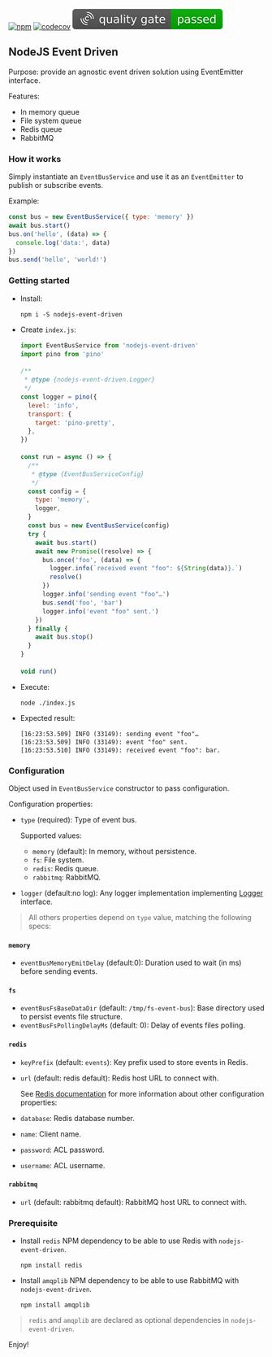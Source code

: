 [![npm](https://img.shields.io/badge/NPM-nodejs_event_driven-blue)](https://www.npmjs.com/package/nodejs-event-driven)
[![codecov](https://codecov.io/gh/openhoat/nodejs-event-driven/graph/badge.svg?token=3LKLOU6TWJ)](https://codecov.io/gh/openhoat/nodejs-event-driven)
![Quality Gate Status](https://raw.githubusercontent.com/openhoat/nodejs-event-driven/refs/heads/main/sonar/qa.svg)

## NodeJS Event Driven

Purpose: provide an agnostic event driven solution using EventEmitter interface.

Features:
- In memory queue
- File system queue
- Redis queue
- RabbitMQ

### How it works

Simply instantiate an `EventBusService` and use it as an `EventEmitter` to publish or subscribe events.

Example:

```js
const bus = new EventBusService({ type: 'memory' })
await bus.start()
bus.on('hello', (data) => {
  console.log('data:', data)
})
bus.send('hello', 'world!')
```

### Getting started

- Install:
    ```shell
    npm i -S nodejs-event-driven
    ```
- Create `index.js`:
    ```js
    import EventBusService from 'nodejs-event-driven'
    import pino from 'pino'
    
    /**
     * @type {nodejs-event-driven.Logger}
     */
    const logger = pino({
      level: 'info',
      transport: {
        target: 'pino-pretty',
      },
    })
    
    const run = async () => {
      /**
       * @type {EventBusServiceConfig}
       */
      const config = {
        type: 'memory',
        logger,
      }
      const bus = new EventBusService(config)
      try {
        await bus.start()
        await new Promise((resolve) => {
          bus.once('foo', (data) => {
            logger.info(`received event "foo": ${String(data)}.`)
            resolve()
          })
          logger.info('sending event "foo"…')
          bus.send('foo', 'bar')
          logger.info('event "foo" sent.')
        })
      } finally {
        await bus.stop()
      }
    }
    
    void run()
    ```
- Execute:
  ```shell
  node ./index.js
  ```
- Expected result:
  ```shell
  [16:23:53.509] INFO (33149): sending event "foo"…
  [16:23:53.509] INFO (33149): event "foo" sent.
  [16:23:53.510] INFO (33149): received event "foo": bar.
  ```

### Configuration

Object used in `EventBusService` constructor to pass configuration.

Configuration properties:

- `type` (required): Type of event bus.

  Supported values:
    - `memory` (default): In memory, without persistence.
    - `fs`: File system.
    - `redis`: Redis queue.
    - `rabbitmq`: RabbitMQ.
- `logger` (default:no log): Any logger implementation implementing [Logger](https://raw.githubusercontent.com/openhoat/nodejs-event-driven/refs/heads/main/src/main/util/logger.ts) interface.

> All others properties depend on `type` value, matching the following specs:

#### `memory`

- `eventBusMemoryEmitDelay` (default:0): Duration used to wait (in ms) before sending events.

#### `fs`

- `eventBusFsBaseDataDir` (default: `/tmp/fs-event-bus`): Base directory used to persist events file structure.
- `eventBusFsPollingDelayMs` (default: 0): Delay of events files polling.

#### `redis`

- `keyPrefix` (default: `events`): Key prefix used to store events in Redis.
- `url` (default: redis default): Redis host URL to connect with.

  See [Redis documentation](https://github.com/redis/node-redis) for more information about other configuration properties:
- `database`: Redis database number.
- `name`: Client name.
- `password`: ACL password.
- `username`: ACL username.

#### `rabbitmq`

- `url` (default: rabbitmq default): RabbitMQ host URL to connect with.

### Prerequisite

- Install `redis` NPM dependency to be able to use Redis with `nodejs-event-driven`.
  ```shell
  npm install redis
  ```
- Install `amqplib` NPM dependency to be able to use RabbitMQ with `nodejs-event-driven`.
  ```shell
  npm install amqplib
  ```

> `redis` and `amqplib` are declared as optional dependencies in `nodejs-event-driven`.

Enjoy!
